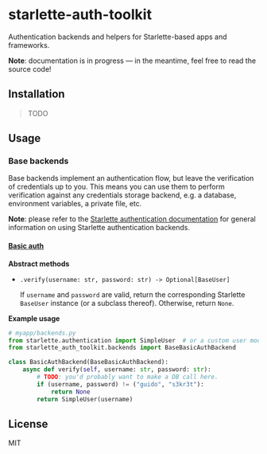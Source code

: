 # starlette-auth-toolkit

Authentication backends and helpers for Starlette-based apps and frameworks.

**Note**: documentation is in progress — in the meantime, feel free to read the source code!

## Installation

> TODO

## Usage

### Base backends

Base backends implement an authentication flow, but leave the verification of credentials up to you. This means you can use them to perform verification against any credentials storage backend, e.g. a database, environment variables, a private file, etc.

**Note**: please refer to the [Starlette authentication documentation](https://www.starlette.io/authentication/) for general information on using Starlette authentication backends.

#### [Basic auth](https://tools.ietf.org/html/rfc7617)

**Abstract methods**

- `.verify(username: str, password: str) -> Optional[BaseUser]`

  If `username` and `password` are valid, return the corresponding Starlette `BaseUser` instance (or a subclass thereof). Otherwise, return `None`.

**Example usage**

```python
# myapp/backends.py
from starlette.authentication import SimpleUser  # or a custom user model
from starlette_auth_toolkit.backends import BaseBasicAuthBackend

class BasicAuthBackend(BaseBasicAuthBackend):
    async def verify(self, username: str, password: str):
        # TODO: you'd probably want to make a DB call here.
        if (username, password) != ("guido", "s3kr3t"):
            return None
        return SimpleUser(username)
```

## License

MIT
